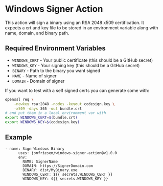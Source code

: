 # Windows Signer Action

This action will sign a binary using an RSA 2048 x509 certification. It expects a crt and key file to be stored in an environment variable along with name, domain, and binary path.

## Required Environment Variables

- `WINDOWS_CERT` - Your public certificate (this should be a GitHub secret)
- `WINDOWS_KEY` - Your signing key (this should be a GitHub secret)
- `BINARY` - Path to the binary you want signed
- `NAME` - Name of signer
- `DOMAIN` - Domain of signer

If you want to test with a self signed certs you can generate some with:
```bash
openssl req \
    -newkey rsa:2048 -nodes -keyout codesign.key \
    -x509 -days 365 -out bundle.crt
# and put them in a local environment var with
export WINDOWS_CERT=$(bundle.crt)
export WINDOWS_KEY=$(codesign.key)
```

## Example

```
- name: Sign Windows Binary
      uses: jonfriesen/windows-signer-action@v1.0.0
      env:
        NAME: SignerName
        DOMAIN: https://SignerDomain.com
        BINARY: dist/MyBinary.exe
        WINDOWS_CERT: ${{ secrets.WINDOWS_CERT }}
        WINDOWS_KEY: ${{ secrets.WINDOWS_KEY }}
```
